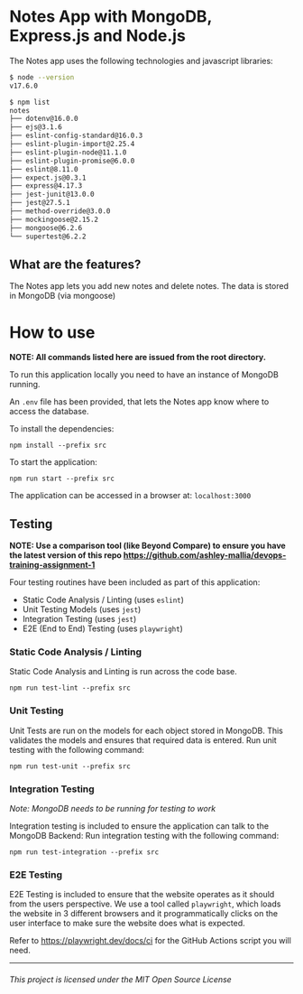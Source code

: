 # Notes App with MongoDB, Express.js and Node.js

The Notes app uses the following technologies and javascript libraries:

```bash
$ node --version
v17.6.0

$ npm list
notes
├── dotenv@16.0.0
├── ejs@3.1.6
├── eslint-config-standard@16.0.3
├── eslint-plugin-import@2.25.4
├── eslint-plugin-node@11.1.0
├── eslint-plugin-promise@6.0.0
├── eslint@8.11.0
├── expect.js@0.3.1
├── express@4.17.3
├── jest-junit@13.0.0
├── jest@27.5.1
├── method-override@3.0.0
├── mockingoose@2.15.2
├── mongoose@6.2.6
└── supertest@6.2.2
```

## What are the features?

The Notes app lets you add new notes and delete notes. The data is stored in MongoDB (via mongoose)

# How to use

**NOTE: All commands listed here are issued from the root directory.**

To run this application locally you need to have an instance of MongoDB running.

An `.env` file has been provided, that lets the Notes app know where to access the database.

To install the dependencies:

```
npm install --prefix src
```

To start the application:

```
npm run start --prefix src
```

The application can be accessed in a browser at: `localhost:3000`

## Testing

**NOTE: Use a comparison tool (like Beyond Compare) to ensure you have the latest version of this repo https://github.com/ashley-mallia/devops-training-assignment-1**

Four testing routines have been included as part of this application:

- Static Code Analysis / Linting (uses `eslint`)
- Unit Testing Models (uses `jest`)
- Integration Testing (uses `jest`)
- E2E (End to End) Testing (uses `playwright`)

### Static Code Analysis / Linting

Static Code Analysis and Linting is run across the code base.

```
npm run test-lint --prefix src
```

### Unit Testing

Unit Tests are run on the models for each object stored in MongoDB.
This validates the models and ensures that required data is entered.
Run unit testing with the following command:

```
npm run test-unit --prefix src
```

### Integration Testing

_Note: MongoDB needs to be running for testing to work_

Integration testing is included to ensure the application can talk to the MongoDB Backend:
Run integration testing with the following command:

```
npm run test-integration --prefix src
```

### E2E Testing

E2E Testing is included to ensure that the website operates as it should from the users perspective.
We use a tool called `playwright`, which loads the website in 3 different browsers and it programmatically clicks on the user interface to make sure the website does what is expected.

Refer to https://playwright.dev/docs/ci for the GitHub Actions script you will need.

---

###### This project is licensed under the MIT Open Source License
